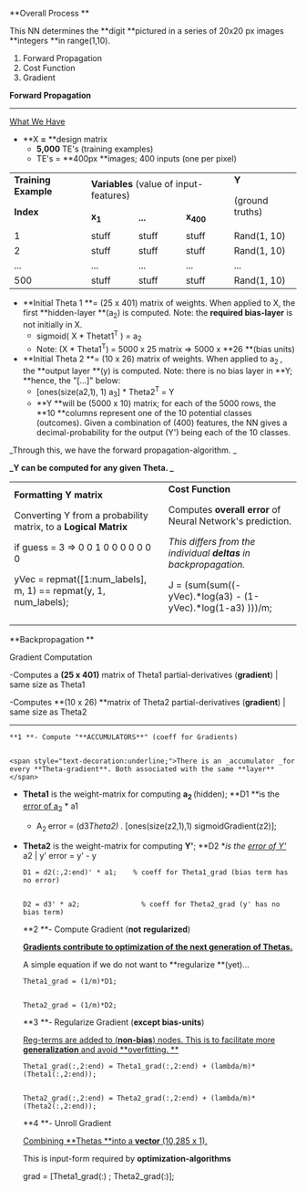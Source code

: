 **Overall Process **

This NN determines the **digit **pictured in a series of 20x20 px images **integers **in range(1,10).



1.  Forward Propagation
1.  Cost Function
1.  Gradient

**Forward Propagation**



---


<span style="text-decoration:underline;">What We Have</span>



*   **X **=** **design matrix
    *   **5,000** TE's (training examples)
    *   TE's = **400px **images; 400 inputs (one per pixel)

<table>
  <tr>
   <td rowspan="2" >
<strong>Training Example</strong>
<p>
<strong>Index</strong>
   </td>
   <td colspan="3" ><strong>Variables </strong>(value of input-features)
   </td>
   <td rowspan="2" ><strong>Y</strong>
<p>
(ground truths)
   </td>
  </tr>
  <tr>
   <td><strong>x<sub>1</sub></strong>
   </td>
   <td><strong>...</strong>
   </td>
   <td><strong>x<sub>400</sub></strong>
   </td>
  </tr>
  <tr>
   <td>1
   </td>
   <td>stuff
   </td>
   <td>stuff
   </td>
   <td>stuff
   </td>
   <td>Rand(1, 10)
   </td>
  </tr>
  <tr>
   <td>2
   </td>
   <td>stuff
   </td>
   <td>stuff
   </td>
   <td>stuff
   </td>
   <td>Rand(1, 10)
   </td>
  </tr>
  <tr>
   <td>...
   </td>
   <td>...
   </td>
   <td>...
   </td>
   <td>...
   </td>
   <td>...
   </td>
  </tr>
  <tr>
   <td>500
   </td>
   <td>stuff
   </td>
   <td>stuff
   </td>
   <td>stuff
   </td>
   <td>Rand(1, 10)
   </td>
  </tr>
</table>




*   **Initial Theta 1 **=  (25 x 401) matrix of weights. When applied to X, the first **hidden-layer **(a<sub>2</sub>) is computed. Note: the **required bias-layer** is not initially in X.
    *   sigmoid( X  * Thetat1<sup>T</sup> ) = a<sub>2</sub>
    *   Note: (X * Theta1<sup>T</sup>)<sup>  </sup>= 5000 x 25 matrix ⇒ 5000 x **26 **(bias units)
*   **Initial Theta 2 **= (10 x 26) matrix of weights. When applied to a<sub>2 </sub>, the **output layer **(y) is computed. Note: there is no bias layer in **Y; **hence, the "[...]" below:
    *   [ones(size(a2,1), 1)  a<sub>3</sub>]  * Theta2<sup>T </sup>= Y
    *   **Y **will be  (5000 x 10) matrix; for each of the 5000 rows, the **10 **columns represent one of the 10 potential classes (outcomes). Given a combination of (400) features, the NN gives a decimal-probability for the output (Y') being each of the 10 classes.

_Through this, we have the forward propagation-algorithm. _

**_Y can be computed for any given Theta. _**


<table>
  <tr>
   <td><strong>Formatting Y matrix</strong>
<p>
Converting Y from a probability matrix, to a <strong>Logical Matrix</strong>
<p>
if guess = 3 ⇒   0 0 1 0 0 0 0 0 0 0
<p>
yVec = repmat([1:num_labels], m, 1) == repmat(y, 1, num_labels);
   </td>
   <td><strong>Cost Function</strong>
<p>
Computes <strong>overall error </strong>of Neural Network's prediction. 
<p>
<em>This differs from the individual <strong>deltas </strong>in backpropagation.</em>
<p>
J = (sum(sum((-yVec).*log(a3) - (1-yVec).*log(1-a3) )))/m;
   </td>
  </tr>
</table>


**Backpropagation **

Gradient Computation

-Computes a **(25 x 401)** matrix of Theta1 partial-derivatives (**gradient**) | same size as Theta1

-Computes **(10 x 26) **matrix of Theta2 partial-derivatives (**gradient**) | same size as Theta2



---



    **1 **- Compute "**ACCUMULATORS**" (coeff for Gradients)


    <span style="text-decoration:underline;">There is an _accumulator _for every **Theta-gradient**. Both associated with the same **layer**</span>



*   **Theta1** is the weight-matrix for computing **a<sub>2 </sub>**(hidden); **D1 **is the <span style="text-decoration:underline;">error of a<sub>2</sub></span> * a1
    *   A<sub>2 </sub>error = (d3*Theta2) .* [ones(size(z2,1),1) sigmoidGradient(z2)]; 
*   **Theta2** is the weight-matrix for computing **Y'**; **D2 **is the <span style="text-decoration:underline;">error of Y' </span>* a2   |   y' error = y' - y 

        D1 = d2(:,2:end)' * a1;    % coeff for Theta1_grad (bias term has no error)


        D2 = d3' * a2;             	 % coeff for Theta2_grad (y' has no bias term)


    **2 **- Compute Gradient (**not** **regularized**)


    **<span style="text-decoration:underline;">Gradients contribute to optimization of the next generation of Thetas.</span>**


    A simple equation if we do not want to **regularize **(yet)...


        Theta1_grad = (1/m)*D1;


        Theta2_grad = (1/m)*D2;


    **3 **- Regularize Gradient (**except bias-units**)


    <span style="text-decoration:underline;">Reg-terms are added to (**non-bias**) nodes. This is to facilitate more **generalization** and avoid **overfitting. **</span>


        Theta1_grad(:,2:end) = Theta1_grad(:,2:end) + (lambda/m)*(Theta1(:,2:end));


        Theta2_grad(:,2:end) = Theta2_grad(:,2:end) + (lambda/m)*(Theta2(:,2:end));


    **4 **- Unroll Gradient


    <span style="text-decoration:underline;">Combining **Thetas **into a **vector** (10,285 x 1). </span>


    This is input-form required by **optimization-algorithms**


    grad = [Theta1_grad(:) ; Theta2_grad(:)];
